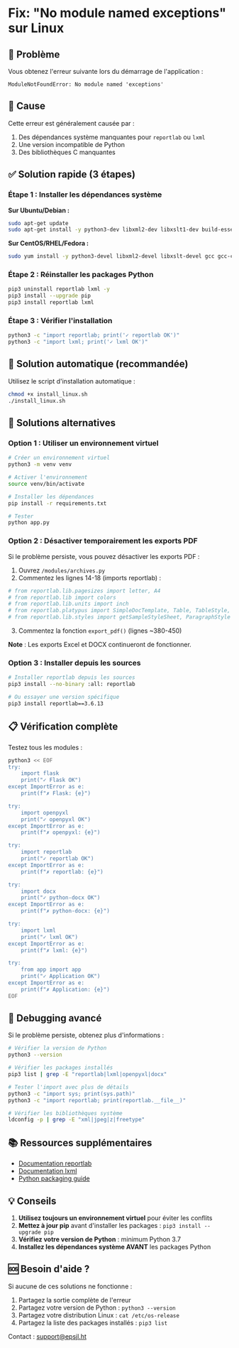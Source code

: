 # Fix: "No module named exceptions" sur Linux

## 🔴 Problème

Vous obtenez l'erreur suivante lors du démarrage de l'application :
```
ModuleNotFoundError: No module named 'exceptions'
```

## 🎯 Cause

Cette erreur est généralement causée par :
1. Des dépendances système manquantes pour `reportlab` ou `lxml`
2. Une version incompatible de Python
3. Des bibliothèques C manquantes

## ✅ Solution rapide (3 étapes)

### Étape 1 : Installer les dépendances système

**Sur Ubuntu/Debian :**
```bash
sudo apt-get update
sudo apt-get install -y python3-dev libxml2-dev libxslt1-dev build-essential
```

**Sur CentOS/RHEL/Fedora :**
```bash
sudo yum install -y python3-devel libxml2-devel libxslt-devel gcc gcc-c++ make
```

### Étape 2 : Réinstaller les packages Python

```bash
pip3 uninstall reportlab lxml -y
pip3 install --upgrade pip
pip3 install reportlab lxml
```

### Étape 3 : Vérifier l'installation

```bash
python3 -c "import reportlab; print('✓ reportlab OK')"
python3 -c "import lxml; print('✓ lxml OK')"
```

## 🚀 Solution automatique (recommandée)

Utilisez le script d'installation automatique :

```bash
chmod +x install_linux.sh
./install_linux.sh
```

## 🔧 Solutions alternatives

### Option 1 : Utiliser un environnement virtuel

```bash
# Créer un environnement virtuel
python3 -m venv venv

# Activer l'environnement
source venv/bin/activate

# Installer les dépendances
pip install -r requirements.txt

# Tester
python app.py
```

### Option 2 : Désactiver temporairement les exports PDF

Si le problème persiste, vous pouvez désactiver les exports PDF :

1. Ouvrez `/modules/archives.py`
2. Commentez les lignes 14-18 (imports reportlab) :

```python
# from reportlab.lib.pagesizes import letter, A4
# from reportlab.lib import colors
# from reportlab.lib.units import inch
# from reportlab.platypus import SimpleDocTemplate, Table, TableStyle, Paragraph, Spacer
# from reportlab.lib.styles import getSampleStyleSheet, ParagraphStyle
```

3. Commentez la fonction `export_pdf()` (lignes ~380-450)

**Note** : Les exports Excel et DOCX continueront de fonctionner.

### Option 3 : Installer depuis les sources

```bash
# Installer reportlab depuis les sources
pip3 install --no-binary :all: reportlab

# Ou essayer une version spécifique
pip3 install reportlab==3.6.13
```

## 📋 Vérification complète

Testez tous les modules :

```bash
python3 << EOF
try:
    import flask
    print("✓ Flask OK")
except ImportError as e:
    print(f"✗ Flask: {e}")

try:
    import openpyxl
    print("✓ openpyxl OK")
except ImportError as e:
    print(f"✗ openpyxl: {e}")

try:
    import reportlab
    print("✓ reportlab OK")
except ImportError as e:
    print(f"✗ reportlab: {e}")

try:
    import docx
    print("✓ python-docx OK")
except ImportError as e:
    print(f"✗ python-docx: {e}")

try:
    import lxml
    print("✓ lxml OK")
except ImportError as e:
    print(f"✗ lxml: {e}")

try:
    from app import app
    print("✓ Application OK")
except ImportError as e:
    print(f"✗ Application: {e}")
EOF
```

## 🐛 Debugging avancé

Si le problème persiste, obtenez plus d'informations :

```bash
# Vérifier la version de Python
python3 --version

# Vérifier les packages installés
pip3 list | grep -E "reportlab|lxml|openpyxl|docx"

# Tester l'import avec plus de détails
python3 -c "import sys; print(sys.path)"
python3 -c "import reportlab; print(reportlab.__file__)"

# Vérifier les bibliothèques système
ldconfig -p | grep -E "xml|jpeg|z|freetype"
```

## 📚 Ressources supplémentaires

- [Documentation reportlab](https://www.reportlab.com/docs/reportlab-userguide.pdf)
- [Documentation lxml](https://lxml.de/installation.html)
- [Python packaging guide](https://packaging.python.org/en/latest/guides/installing-using-linux-tools/)

## 💡 Conseils

1. **Utilisez toujours un environnement virtuel** pour éviter les conflits
2. **Mettez à jour pip** avant d'installer les packages : `pip3 install --upgrade pip`
3. **Vérifiez votre version de Python** : minimum Python 3.7
4. **Installez les dépendances système AVANT** les packages Python

## 🆘 Besoin d'aide ?

Si aucune de ces solutions ne fonctionne :

1. Partagez la sortie complète de l'erreur
2. Partagez votre version de Python : `python3 --version`
3. Partagez votre distribution Linux : `cat /etc/os-release`
4. Partagez la liste des packages installés : `pip3 list`

Contact : support@epsjl.ht
